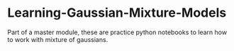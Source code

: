 # Learning-Gaussian-Mixture-Models
 Part of a master module, these are practice python notebooks to learn how to work with mixture of gaussians.
